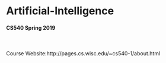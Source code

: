 # Artificial-Intelligence

#### CS540 Spring 2019
<br>
<br>Course Website:http://pages.cs.wisc.edu/~cs540-1/about.html
